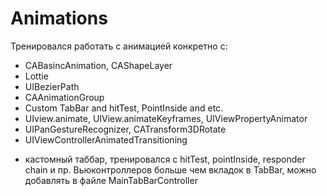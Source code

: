 # Animations
Тренировался работать с анимацией
конкретно с: 

- CABasincAnimation, CAShapeLayer
- Lottie
- UIBezierPath
- CAAnimationGroup
- Custom TabBar and hitTest, PointInside and etc.
- UIview.animate, UIView.animateKeyframes, UIViewPropertyAnimator
- UIPanGestureRecognizer, CATransform3DRotate
- UIViewControllerAnimatedTransitioning

+ кастомный таббар, тренировался с hitTest, pointInside, responder chain и пр.
Вьюконтроллеров больше чем вкладок в TabBar, можно добавлять в файле MainTabBarController
